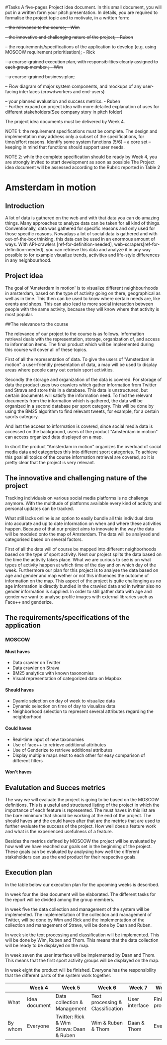 #Tasks
A five-pages Project idea document. In this small document, you will put in a written
form your pitch presentation. In details, you are required to formalise the project topic and
to motivate, in a written form:

<s>– the relevance to the course; - Wim</s>

<s>– the innovative and challenging nature of the project; - Ruben</s>

– the requirements/specifications of the application to develop (e.g. using MOSCOW
requirement prioritisation); - Rick

<s>– a coarse-grained execution plan, with responsibilities clearly assigned to each group
member ; - Wim</s>

<s>– a coarse-grained business plan;</s>

– Flow diagram of major system components, and mockups of any user-facing interfaces
(crowdworkers and end-users)

– your planned evaluation and success metrics. - Ruben  
– Further expand on project idea with more detailed explanation of uses for different stakeholders(See company story in pitch folder)

The project idea documents must be delivered by Week 4.

NOTE 1: the requirement specifications must be complete. The design and implementation
may address only a subset of the specifications, for time/effort reasons. Identify some system
functions (5/6) – a core set – keeping in mind that functions should support user needs.

NOTE 2: while the complete specification should be ready by Week 4, you are strongly
invited to start development as soon as possible
The Project idea document will be assessed according to the Rubric reported in Table 2

# Amsterdam in motion

## Introduction

A lot of data is gathered on the web and with that data you can do amazing things. Many approaches to analyze data can be taken for all kind of things. Conventionally, data was gathered for specific reasons and only used for those specific reasons. Nowadays a lot of social data is gathered and with out-of-the-box thinking, this data can be used in an enormous amount of ways. With API-crawlers [ref-for-definition-needed], web-scrapers[ref-for-definition-needed], you can retrieve this data and analyze it in any way possible to for example visualize trends, activities and life-style differences in any neighbourhood.

## Project idea
The goal of 'Amsterdam in motion' is to visualize different neighbourhoods in amsterdam, based on the type of activity going on there, geographical as well as in time. This then can be used to know where certain needs are, like events and shops. This can also lead to more social interaction between people with the same activity, because they will know where that activity is most popular.

##The relevance to the course

The relevance of our project to the course is as follows. Information retrieval deals with the representation, storage, organization of, and access to information items. The final product which will be implemented during this course will cover all of these topics.

First of all the representation of data. To give the users of "Amsterdam in motion" a user-friendly presentation of data, a map will be used to display areas where people carry out certain sport activities.

Secondly the storage and organization of the data is covered. For storage of data the product uses two crawlers which gather information from Twitter and Strava and store this in a database.  This data is unstructured, but certain documents will satisfy the information need. To find the relevant documents from the information which is gathered, the data will be organized in a second database per sport category. This will be done by using the BM25 algorithm to find relevant tweets, for example, for a certain sports category.

And last the access to information is covered, since social media data is accessed on the background, users of the product "Amsterdam in motion" can access organized data displayed on a map.

In short the product "Amsterdam in motion" organizes the overload of social media data and categorizes this into different sport categories. To achieve this goal all topics of the course information retrieval are covered, so it is pretty clear that the project is very relevant.


## The innovative and challenging nature of the project
Tracking individuals on various social media platforms is no challenge anymore.
With the multitude of platforms available every kind of activity and personal
updates can be tracked.

What still lacks online is an option to easily bundle
all this individual data into accurate and up to date information on when and
where these activities happen. Because of that our project aims to innovate in
the way the data will be modeled onto the map of Amsterdam. The data will be
analysed and categorised based on several factors.

First of all the data will of course be mapped into different neighborhoods
based on the type of sport activity. Next our project splits the data based on
the time the activity takes place. What we are curious to see is on what types
of activity happen at which time of the day and on which day of the week.
Furthermore our plan for this project is to analyse the data based on age and
gender and map wether or not this influences the outcome of information on the
map. This aspect of the project is quite challenging as no age information is
directly bundled in the crawled data and in twitter also no gender information
is supplied. In order to still gather data with age and gender we want to
analyse profile images with external libraries such as Face++ and genderize.

## The requirements/specifications of the application

### MOSCOW

#### Must haves

- Data crawler on Twitter
- Data crawler on Strava
- BM25 analytics with known taxonomies
- Visual representation of categorized data on Mapbox

#### Should haves

- Dyamic selection on day of week to visualize data
- Dynamic selection on time of day to visualize data
- Neighborhood selection to represent several attributes regarding the neighborhood

#### Could haves

- Real-time input of new taxonomies
- Use of face++ to retrieve additional attributes
- Use of Genderize to retrieve additional attributes
- Display multiple maps next to each other for easy comparison of different filters

#### Won't haves

## Evalutation and Succes metrics
The way we will evaluate the project is going to be based on the MOSCOW
definitions. This is a useful and structured listing of the project in which
the importance of each feature is represented. The must haves in this list
are the bare minimum that should be working at the end of the project. The
should haves and the could haves after that are the metrics that are used to
further evaluate the success of the project. How well does a feature work and
what is the experienced usefulness of a feature.

Besides the metrics defined by MOSCOW the project will be evaluated by how well
we have reached our goals set in the beginning of the project. These goals can
be evaluated by analysing how well the different stakeholders can use the end
product for their respective goals.



## Execution plan
In the table below our execution plan for the upcoming weeks is described. 

In week four the idea document will be elaborated. The different tasks for the report will be divided among the group members.

In week five the data collection and management of the system will be implemented. The implementation of the collection and management of Twitter, will be done by Wim and Rick and the implementation of the collection and management of Strave, will be done by Daan and Ruben.

In week six the text processing and classification will be implemented. This will be done by Wim, Ruben and Thom. This means that the data collection will be ready to be displayed on the map.

In week seven the user interface will be implemented by Daan and Thom. This means that the first sport activity groups will be displayed on the map.

In week eight the product will be finished. Everyone has the responsibility that the different parts of the system work together.

|  |  Week 4 	|  Week 5 	| Week 6  	| Week 7  	| Week 8  	| Week 9	|
| --- | ---		| ---		| ---		| ---		| ---		| ---		|
| What | Idea document|Data collection & Management|Text processing & Classification|User interface|Finishing product|Presentation|
| By whom | Everyone  |Twitter: Rick & Wim Strava: Daan & Ruben|Wim & Ruben & Thom|Daan & Thom |Everyone|Everyone   |